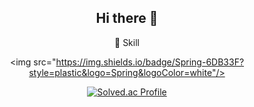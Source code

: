 <div align=center>

## Hi there 👋

<!--
**kpureum/kpureum** is a ✨ _special_ ✨ repository because its `README.md` (this file) appears on your GitHub profile.

Here are some ideas to get you started:

- 🔭 I’m currently working on ...
- 🌱 I’m currently learning ...
- 👯 I’m looking to collaborate on ...
- 🤔 I’m looking for help with ...
- 💬 Ask me about ...
- 📫 How to reach me: ...
- 😄 Pronouns: ...
- ⚡ Fun fact: ...
-->


:seedling: Skill

<img src="https://img.shields.io/badge/Spring-6DB33F?style=plastic&logo=Spring&logoColor=white"/>

[![Solved.ac Profile](http://mazassumnida.wtf/api/v2/generate_badge?boj=kpureum)](https://solved.ac/kpureum)


</div>
